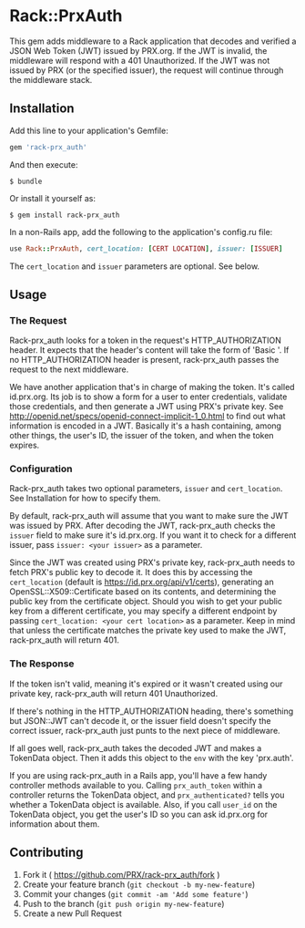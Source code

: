 # Rack::PrxAuth

This gem adds middleware to a Rack application that decodes and verified a JSON Web Token (JWT) issued by PRX.org. If the JWT is invalid, the middleware will respond with a 401 Unauthorized. If the JWT was not issued by PRX (or the specified issuer), the request will continue through the middleware stack.

## Installation

Add this line to your application's Gemfile:

```ruby
gem 'rack-prx_auth'
```

And then execute:

    $ bundle

Or install it yourself as:

    $ gem install rack-prx_auth

In a non-Rails app, add the following to the application's config.ru file:

```ruby
use Rack::PrxAuth, cert_location: [CERT LOCATION], issuer: [ISSUER]
```
The `cert_location` and `issuer` parameters are optional. See below.

## Usage

### The Request

Rack-prx_auth looks for a token in the request's HTTP_AUTHORIZATION header. It expects that the header's content will take the form of 'Basic <your token>'. If no HTTP_AUTHORIZATION header is present, rack-prx_auth passes the request to the next middleware.

We have another application that's in charge of making the token. It's called id.prx.org. Its job is to show a form for a user to enter credentials, validate those credentials, and then generate a JWT using PRX's private key. See http://openid.net/specs/openid-connect-implicit-1_0.html to find out what information is encoded in a JWT. Basically it's a hash containing, among other things, the user's ID, the issuer of the token, and when the token expires.

### Configuration

Rack-prx_auth takes two optional parameters, `issuer` and `cert_location`. See Installation for how to specify them.

By default, rack-prx_auth will assume that you want to make sure the JWT was issued by PRX. After decoding the JWT, rack-prx_auth checks the `issuer` field to make sure it's id.prx.org. If you want it to check for a different issuer, pass `issuer: <your issuer>` as a parameter.

Since the JWT was created using PRX's private key, rack-prx_auth needs to fetch PRX's public key to decode it. It does this by accessing the `cert_location` (default is https://id.prx.org/api/v1/certs), generating an OpenSSL::X509::Certificate based on its contents, and determining the public key from the certificate object. Should you wish to get your public key from a different certificate, you may specify a different endpoint by passing `cert_location: <your cert location>` as a parameter. Keep in mind that unless the certificate matches the private key used to make the JWT, rack-prx_auth will return 401.

### The Response

If the token isn't valid, meaning it's expired or it wasn't created using our private key, rack-prx_auth will return 401 Unauthorized.

If there's nothing in the HTTP_AUTHORIZATION heading, there's something but JSON::JWT can't decode it, or the issuer field doesn't specify the correct issuer, rack-prx_auth just punts to the next piece of middleware.

If all goes well, rack-prx_auth takes the decoded JWT and makes a TokenData object. Then it adds this object to the `env` with the key 'prx.auth'.

If you are using rack-prx_auth in a Rails app, you'll have a few handy controller methods available to you. Calling `prx_auth_token` within a controller returns the TokenData object, and `prx_authenticated?` tells you whether a TokenData object is available. Also, if you call `user_id` on the TokenData object, you get the user's ID so you can ask id.prx.org for information about them.

## Contributing

1. Fork it ( https://github.com/PRX/rack-prx_auth/fork )
2. Create your feature branch (`git checkout -b my-new-feature`)
3. Commit your changes (`git commit -am 'Add some feature'`)
4. Push to the branch (`git push origin my-new-feature`)
5. Create a new Pull Request
